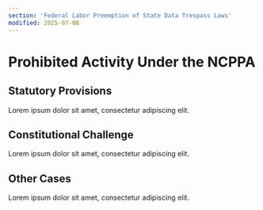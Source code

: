 ```yaml
---
section: 'Federal Labor Preemption of State Data Trespass Laws'
modified: 2025-07-08
---
```


# Prohibited Activity Under the NCPPA

## Statutory Provisions
Lorem ipsum dolor sit amet, consectetur adipiscing elit.


## Constitutional Challenge

Lorem ipsum dolor sit amet, consectetur adipiscing elit.

## Other Cases

Lorem ipsum dolor sit amet, consectetur adipiscing elit.